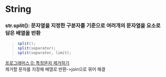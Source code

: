 # String

### str.split(): 문자열을 지정한 구분자를 기준으로 여러개의 문자열을 요소로 담은 배열을 반환
>```js
>split();
>split(separator);
>split(separator, limit);
>```

[프로그래머스 0: 특정문자 제거하기](https://school.programmers.co.kr/learn/courses/30/lessons/120826)  
제거할 문자를 지정해 배열로 반환->join으로 묶어 해결
>
